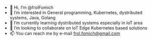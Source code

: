 - 👋 Hi, I’m @frolFomich
- 👀 I’m interested in General programming, Kubernetes, dystributed systems, Java, Golang
- 🌱 I’m currently learning dystributed systems especially in IoT area
- 💞️ I’m looking to collaborate on IoT Edge Kubernetes based solutions
- 📫 You can reach me by e-mail frol.fomich@gmail.com

<!---
frolFomich/frolFomich is a ✨ special ✨ repository because its `README.md` (this file) appears on your GitHub profile.
You can click the Preview link to take a look at your changes.
--->
